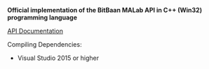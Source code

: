 **Official implementation of the BitBaan MALab API in C++ (Win32) programming language**

[API Documentation](https://malab.bitbaan.com/en/docs/api)

Compiling Dependencies:
 * Visual Studio 2015 or higher


